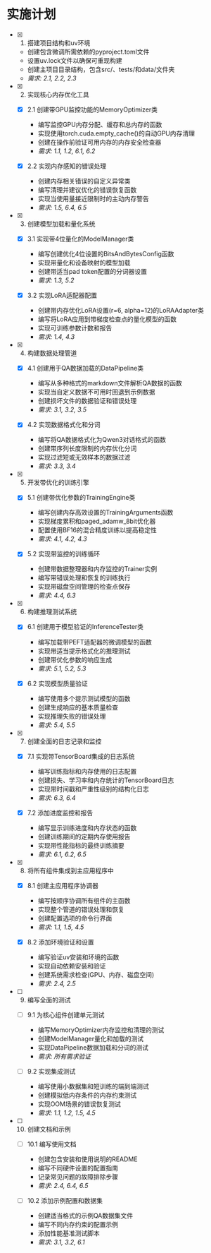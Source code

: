 # 实施计划

- [x] 1. 搭建项目结构和uv环境





  - 创建包含微调所需依赖的pyproject.toml文件
  - 设置uv.lock文件以确保可重现构建
  - 创建主项目目录结构，包含src/、tests/和data/文件夹
  - _需求: 2.1, 2.2, 2.3_

- [x] 2. 实现核心内存优化工具





  - [x] 2.1 创建带GPU监控功能的MemoryOptimizer类


    - 编写监控GPU内存分配、缓存和总内存的函数
    - 实现使用torch.cuda.empty_cache()的自动GPU内存清理
    - 创建在操作前验证可用内存的内存安全检查器
    - _需求: 1.1, 1.2, 6.1, 6.2_



  - [x] 2.2 实现内存感知的错误处理





    - 创建内存相关错误的自定义异常类
    - 编写清理并建议优化的错误恢复函数
    - 实现当使用量接近限制时的主动内存警告
    - _需求: 1.5, 6.4, 6.5_

- [x] 3. 创建模型加载和量化系统





  - [x] 3.1 实现带4位量化的ModelManager类


    - 编写创建优化4位设置的BitsAndBytesConfig函数
    - 实现带量化和设备映射的模型加载
    - 创建带适当pad token配置的分词器设置
    - _需求: 1.3, 5.2_

  - [x] 3.2 实现LoRA适配器配置


    - 创建带内存优化LoRA设置(r=6, alpha=12)的LoRAAdapter类
    - 编写将LoRA应用到带梯度检查点的量化模型的函数
    - 实现可训练参数计数和报告
    - _需求: 1.4, 4.3_

- [x] 4. 构建数据处理管道





  - [x] 4.1 创建用于QA数据加载的DataPipeline类


    - 编写从多种格式的markdown文件解析QA数据的函数
    - 实现当自定义数据不可用时回退到示例数据
    - 创建损坏文件的数据验证和错误处理
    - _需求: 3.1, 3.2, 3.5_


  - [x] 4.2 实现数据格式化和分词

    - 编写将QA数据格式化为Qwen3对话格式的函数
    - 创建带序列长度限制的内存优化分词
    - 实现过滤短或无效样本的数据过滤
    - _需求: 3.3, 3.4_

- [x] 5. 开发带优化的训练引擎




  - [x] 5.1 创建带优化参数的TrainingEngine类


    - 编写创建内存高效设置的TrainingArguments函数
    - 实现梯度累积和paged_adamw_8bit优化器
    - 配置使用BF16的混合精度训练以提高稳定性
    - _需求: 4.1, 4.2, 4.3_


  - [x] 5.2 实现带监控的训练循环

    - 创建带数据整理器和内存监控的Trainer实例
    - 编写带错误处理和恢复的训练执行
    - 实现带磁盘空间管理的检查点保存
    - _需求: 4.4, 6.3_

- [x] 6. 构建推理测试系统





  - [x] 6.1 创建用于模型验证的InferenceTester类


    - 编写加载带PEFT适配器的微调模型的函数
    - 实现带适当提示格式化的推理测试
    - 创建带优化参数的响应生成
    - _需求: 5.1, 5.2, 5.3_

  - [x] 6.2 实现模型质量验证


    - 编写使用多个提示测试模型的函数
    - 创建生成响应的基本质量检查
    - 实现推理失败的错误处理
    - _需求: 5.4, 5.5_

- [x] 7. 创建全面的日志记录和监控




  - [x] 7.1 实现带TensorBoard集成的日志系统


    - 编写训练指标和内存使用的日志配置
    - 创建损失、学习率和内存统计的TensorBoard日志
    - 实现带时间戳和严重性级别的结构化日志
    - _需求: 6.3, 6.4_

  - [x] 7.2 添加进度监控和报告


    - 编写显示训练进度和内存状态的函数
    - 创建训练期间的定期内存使用报告
    - 实现带性能指标的最终训练摘要
    - _需求: 6.1, 6.2, 6.5_

- [x] 8. 将所有组件集成到主应用程序中





  - [x] 8.1 创建主应用程序协调器


    - 编写按顺序协调所有组件的主函数
    - 实现整个管道的错误处理和恢复
    - 创建配置选项的命令行界面
    - _需求: 1.1, 1.5, 4.5_


  - [x] 8.2 添加环境验证和设置





    - 编写验证uv安装和环境的函数
    - 实现自动依赖安装和验证
    - 创建系统需求检查(GPU、内存、磁盘空间)
    - _需求: 2.4, 2.5_

- [ ] 9. 编写全面的测试
  - [ ] 9.1 为核心组件创建单元测试
    - 编写MemoryOptimizer内存监控和清理的测试
    - 创建ModelManager量化和加载的测试
    - 实现DataPipeline数据加载和分词的测试
    - _需求: 所有需求验证_

  - [ ] 9.2 实现集成测试
    - 编写使用小数据集和短训练的端到端测试
    - 创建模拟低内存条件的内存约束测试
    - 实现OOM场景的错误恢复测试
    - _需求: 1.1, 1.2, 1.5, 4.5_

- [ ] 10. 创建文档和示例
  - [ ] 10.1 编写使用文档
    - 创建包含安装和使用说明的README
    - 编写不同硬件设置的配置指南
    - 记录常见问题的故障排除步骤
    - _需求: 2.4, 6.4, 6.5_

  - [ ] 10.2 添加示例配置和数据集
    - 创建适当格式的示例QA数据集文件
    - 编写不同内存约束的配置示例
    - 添加性能基准测试脚本
    - _需求: 3.1, 3.2, 6.1_